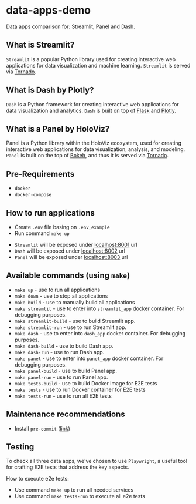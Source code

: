 # data-apps-demo
Data apps comparison for: Streamlit, Panel and Dash.

## What is Streamlit?
`Streamlit` is a popular Python library used for creating interactive web applications for data visualization and machine learning. `Streamlit` is served via [Tornado](https://www.tornadoweb.org/en/stable/).

## What is Dash by Plotly?
`Dash` is a Python framework for creating interactive web applications for data visualization and analytics. `Dash` is built on top of [Flask](https://flask.palletsprojects.com/en) and [Plotly](https://plotly.com/python/).

## What is a Panel by HoloViz?
Panel is a Python library within the HoloViz ecosystem, used for creating interactive web applications for data visualization, analysis, and modeling. `Panel` is built on the top of [Bokeh](https://bokeh.org/), and thus it is served via [Tornado](https://www.tornadoweb.org/en/stable/).

## Pre-Requirements
* `docker`
* `docker-compose`

## How to run applications
* Create `.env` file basing on `.env_example`
* Run command `make up`
+ `Streamlit` will be exposed under [localhost:8001](http://localhost:8001) url
+ `Dash` will be exposed under [localhost:8002](http://localhost:8002) url
+ `Panel` will be exposed under [localhost:8003](http://localhost:8003) url

## Available commands (using `make`)
* `make up` - use to run all applications
* `make down` - use to stop all applications
* `make build` - use to manually build all applications
* `make streamlit` - use to enter into `streamlit_app` docker container. For debugging purposes.
* `make streamlit-build` - use to build Streamlit app.
* `make streamlit-run` - use to run Streamlit app.
* `make dash` - use to enter into `dash_app` docker container. For debugging purposes.
* `make dash-build` - use to build Dash app.
* `make dash-run` - use to run Dash app.
* `make panel` - use to enter into `panel_app` docker container. For debugging purposes.
* `make panel-build` - use to build Panel app.
* `make panel-run` - use to run Panel app.
* `make tests-build` - use to build Docker image for E2E tests
* `make tests` - use to run Docker container for E2E tests
* `make tests-run` - use to run all E2E tests

## Maintenance recommendations
* Install `pre-commit` ([link](https://pre-commit.com/))

## Testing
To check all three data apps, we've chosen to use `Playwright`, a useful tool for crafting E2E tests that address the key aspects.

How to execute e2e tests:
* Use command `make up` to run all needed services
* Use command `make tests-run` to execute all e2e tests
